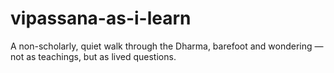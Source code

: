 # vipassana-as-i-learn
A non-scholarly, quiet walk through the Dharma, barefoot and wondering — not as teachings, but as lived questions.
